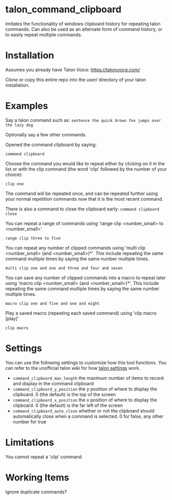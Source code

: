 # talon_command_clipboard
Imitates the functionality of windows clipboard history for repeating talon commands. Can also be used as an alternate form of command history, or to easily repeat multiple commands.

# Installation
Assumes you already have Talon Voice: https://talonvoice.com/

Clone or copy this entire repo into the user/ directory of your talon installation. 

# Examples
Say a talon command such as:
`sentence the quick brown fox jumps over the lazy dog`

Optionally say a few other commands.

Opened the command clipboard by saying:

`command clipboard`

Choose the command you would like to repeat either by clicking on it in the list or with the clip command (the word 'clip' followed by the number of your choice):

`clip one`

The command will be repeated once, and can be repeated further using your normal repetition commands now that it is the most recent command.

There is also a command to close the clipboard early:
`command clipboard close`

You can repeat a range of commands using 'range clip <number_small> to <number_small>'

`range clip three to five`

You can repeat any number of clipped commands using 'multi clip <number_small> (and <number_small>)*'. This include repeating the same command multiple times by saying the same number multiple times.

`multi clip one and one and three and four and seven`

You can save any number of clipped commands into a macro to repeat later using 'macro clip <number_small> (and <number_small>)*'. This include repeating the same command multiple times by saying the same number multiple times.

`macro clip one and five and one and eight`

Play a saved macro (repeating each saved command) using 'clip macro [play]'

`clip macro`

# Settings
You can use the following settings to customize how this tool functions. You can refer to the unofficial talon wiki for how [talon settings](https://talon.wiki/unofficial_talon_docs/#settings) work.
- `command_clipboard_max_length` the maximum number of items to record and display in the command clipboard
- `command_clipboard_y_position` the y position of where to display the clipboard. 0 (the default) is the top of the screen
- `command_clipboard_x_position` the x position of where to display the clipboard. 0 (the default) is the far left of the screen
- `command_clipboard_auto_close` whether or not the clipboard should automatically close when a command is selected. 0 for false, any other number for true

# Limitations
You cannot repeat a 'clip' command

# Working Items
Ignore duplicate commands?